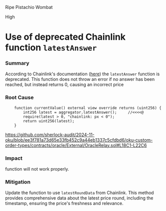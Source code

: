 Ripe Pistachio Wombat

High

# Use of deprecated Chainlink function `latestAnswer`

### Summary

According to Chainlink's documentation  ([here](https://docs.chain.link/data-feeds/api-reference#latestanswer)) the `latestAnswer` function is deprecated. This function does not throw an error if no answer has been reached, but instead returns 0, causing an incorrect price

### Root Cause

```solidity
    function currentValue() external view override returns (uint256) {
        int256 latest = aggregator.latestAnswer();     //<<<<@
        require(latest > 0, "chainlink: px < 0");
        return uint256(latest);
    }
```

https://github.com/sherlock-audit/2024-11-oku/blob/ee3f781a73d65e33fb452c9a44eb1337c5cfdbd6/oku-custom-order-types/contracts/oracle/External/OracleRelay.sol#L18C1-L22C6

### Impact

function will not work properly.

### Mitigation

Update the function to use `latestRoundData` from Chainlink. This method provides comprehensive data about the latest price round, including the timestamp, ensuring the price's freshness and relevance.
